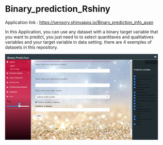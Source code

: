 # Binary_prediction_Rshiny

Application link : https://sensory.shinyapps.io/Binary_prediction_info_avan

In this Application, you can use any dataset with a binary target variable that you want to predict, you just need to to select quantitaves and qualitatives variables and your target variable in data setting. there are 4 exemples of datasets in this repository.

![alt text](https://github.com/omarbayar/Binary_prediction_Rshiny/blob/main/data_setting.png?raw=true)



